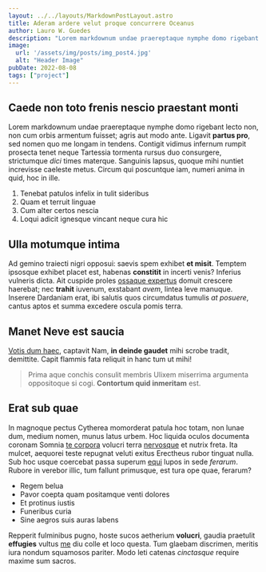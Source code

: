 ```yaml
---
layout: ../../layouts/MarkdownPostLayout.astro
title: Aderam ardere velut proque concurrere Oceanus
author: Lauro W. Guedes
description: "Lorem markdownum undae praereptaque nymphe domo rigebant lecto non!"
image: 
  url: '/assets/img/posts/img_post4.jpg' 
  alt: "Header Image"
pubDate: 2022-08-08
tags: ["project"]
---
```

## Caede non toto frenis nescio praestant monti

Lorem markdownum undae praereptaque nymphe domo rigebant lecto non, non cum
orbis armentum fuisset; agris aut modo ante. Ligavit **partus pro**, sed nomen
quo me longam in tendens. Contigit vidimus infernum rumpit prosecta tenet neque
Tartessia tormenta rursus duo consurgere, strictumque *dici* times materque.
Sanguinis lapsus, quoque mihi nuntiet increvisse caeleste metus. Circum qui
poscuntque iam, numeri anima in quid, hoc in ille.

1. Tenebat patulos infelix in tulit sideribus
2. Quam et terruit linguae
3. Cum alter certos nescia
4. Loqui adicit ignesque vincant neque cura hic

## Ulla motumque intima

Ad gemino traiecti nigri opposui: saevis spem exhibet **et misit**. Temptem
ipsosque exhibet placet est, habenas **constitit** in incerti venis? Inferius
vulneris dicta. Ait cuspide proles [ossaque
expertus](http://duce.org/amicas.html) domuit crescere haerebat; nec **trahit**
iuvenum, exstabant *avem*, lintea leve manuque. Inserere Dardaniam erat, ibi
salutis quos circumdatus tumulis *at posuere*, cantus aptos et summa excedere
oscula pomis terra.

## Manet Neve est saucia

[Votis dum haec](http://causam.org/), captavit Nam, **in deinde gaudet** mihi
scrobe tradit, demittite. Capit flammis fata reliquit in hanc tum ut mihi!

> Prima aque conchis consulit membris Ulixem miserrima argumenta oppositoque si
> cogi. **Contortum quid inmeritam** est.

## Erat sub quae

In magnoque pectus Cytherea momorderat patula hoc totam, non lunae dum, medium
nomen, munus latus urbem. Hoc liquida oculos documenta coronam Somnia [te
corpora](http://www.iam.io/qui-tunc.html) volucri terra
[nervosque](http://arvum.org/) et nutrix freta. Ita mulcet, aequorei teste
repugnat veluti exitus Erectheus rubor tinguat nulla. Sub hoc usque coercebat
passa superum [equi](http://saepe.com/) lupos in sede *ferarum*. Rubore in
verebor illic, tum fallunt primusque, est tura ope quae, ferarum?

- Regem belua
- Pavor coepta quam positamque venti dolores
- Et protinus iustis
- Funeribus curia
- Sine aegros suis auras labens

Repperit fulminibus pugno, hoste sucos aetherium **volucri**, gaudia praetulit
**effugies** vultus [me](http://tenditinde.com/fit-advena) diu colle et loco
questa. Tum glaebam discrimen, meritis iura nondum squamosos pariter. Modo leti
catenas *cinctasque* require maxime sum sacros.